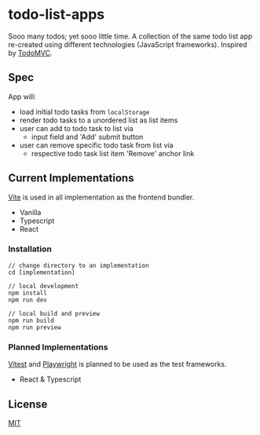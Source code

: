 # todo-list-apps
Sooo many todos; yet sooo little time. A collection of the same todo list app re-created using different technologies (JavaScript frameworks). Inspired by [TodoMVC](https://todomvc.com/).

## Spec
App will:
 - load initial todo tasks from `localStorage`
 - render todo tasks to a unordered list as list items
 - user can add to todo task to list via
   - input field and 'Add' submit button
 - user can remove specific todo task from list via
   - respective todo task list item 'Remove' anchor link

## Current Implementations
[Vite](https://vitejs.dev/) is used in all implementation as the frontend bundler.

- Vanilla
- Typescript
- React

### Installation
```
// change directory to an implementation
cd [implementation]

// local development
npm install
npm run dev

// local build and preview
npm run build
npm run preview
```

### Planned Implementations
[Vitest](https://vitest.dev/) and [Playwright](https://playwright.dev/) is planned to be used as the  test frameworks.

- React & Typescript

## License
[MIT](https://choosealicense.com/licenses/mit/)
